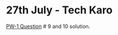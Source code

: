 # 27th July - Tech Karo

[PW-1 Question](https://github.com/sarahsga/js-practice-questions/wiki/Practice-Set-%23-PW1) # 9 and 10 solution.
